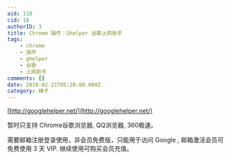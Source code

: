 ```yaml
---
aid: 118
cid: 18
authorID: 3
title: Chrome 插件：Ghelper 谷歌上网助手
tags:
    - chrome
    - 插件
    - ghelper
    - 谷歌
    - 上网助手
comments: []
date: 2018-02-21T05:28:00.000Z
category: 梯子
---
```


[http://googlehelper.net/](http://googlehelper.net/)

暂时只支持 Chrome谷歌浏览器, QQ浏览器, 360极速。

需要邮箱注册登录使用，非会员免费版，只能用于访问 Google , 邮箱激活会员可免费使用 3 天 VIP. 继续使用可购买会员充值。
